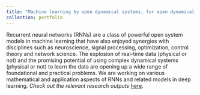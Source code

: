 ```yaml
---
title: "Machine learning by open dynamical systems, for open dynamical systems"
collection: portfolio
---
```


Recurrent neural networks (RNNs) are a class of powerful open system models in machine learning that have also enjoyed synergies with disciplines such as neuroscience, signal processing, optimization, control theory and network science. The explosion of real-time data (physical or not) and the promising potential of using complex dynamical systems (physical or not) to learn the data are opening up a wide range of foundational and practical problems. We are working on various mathematical and application aspects of RNNs and related models in deep learning. <i>Check out the relevant research outputs</i> [here](https://shoelim.github.io/publications/).
